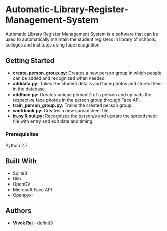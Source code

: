 # Automatic-Library-Register-Management-System
Automatic Library Register Management System is a software that can be used to automatically maintain the student registers in library of schools, colleges and institutes using face recognition.

## Getting Started

*	**create_person_group.py:** Creates a new person group in which people can be added and recognized when needed.
*	**adddata.py:** Takes the student details and face photos and stores them in the database.
*	**addface.py:** Creates unique personID of a person and uploads the respective face photos in the person group through Face API.
*	**train_person_group.py:** Trains the created person group.
*	**workbook.py:** Creates a new spreadsheet file.
*	**in.py & out.py:** Recognizes the person/s and update the spreadsheet file with entry and exit date and timing.

### Prerequisites

Python 2.7

## Built With

*	Sqlite3
*	Dlib
*	OpenCV
*	Microsoft Face API
*	Openpyxl

## Authors

* **Vivek Raj** - [definit3](https://github.com/definit3)

